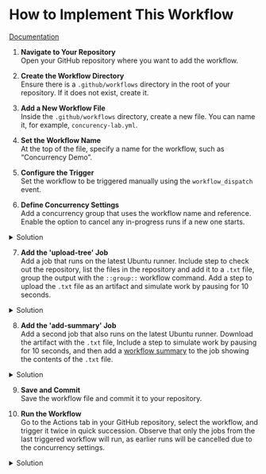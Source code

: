 # How to Implement This Workflow

[Documentation](https://docs.github.com/en/actions/writing-workflows/choosing-what-your-workflow-does/control-the-concurrency-of-workflows-and-jobs)

1. **Navigate to Your Repository**  
   Open your GitHub repository where you want to add the workflow.

2. **Create the Workflow Directory**  
   Ensure there is a `.github/workflows` directory in the root of your repository. If it does not exist, create it.

3. **Add a New Workflow File**  
   Inside the `.github/workflows` directory, create a new file. You can name it, for example, `concurency-lab.yml`.

4. **Set the Workflow Name**  
   At the top of the file, specify a name for the workflow, such as “Concurrency Demo”.

5. **Configure the Trigger**  
   Set the workflow to be triggered manually using the `workflow_dispatch` event.

6. **Define Concurrency Settings**  
   Add a concurrency group that uses the workflow name and reference. Enable the option to cancel any in-progress runs if a new one starts.

<details>
  <summary>Solution</summary>

```YAML
concurrency:
  group: ${{ github.workflow }}-${{ github.ref }}
  cancel-in-progress: true 
```

</details>

7. **Add the 'upload-tree' Job**  
   Add a job that runs on the latest Ubuntu runner. Include step to check out the repository, list the files in the repository and add it to a `.txt` file, group the output with the `::group::` workflow command. Add a step to upload the `.txt` file as an artifact and simulate work by pausing for 10 seconds.

<details>
  <summary>Solution</summary> 

```YAML
    - name: List files in the repository
      run: |
        echo "::group::The repository ${{ github.repository }} contains the following files"
        tree > tree.txt
        cat tree.txt
        echo "::endgroup::"

    - name: Upload tree output
      uses: actions/upload-artifact@v4
      with:
        name: tree-output
        path: tree.txt
```

</details>

8. **Add the 'add-summary' Job**  
   Add a second job that also runs on the latest Ubuntu runner. Download the artifact with the `.txt` file, Include a step to simulate work by pausing for 10 seconds, and then add a [workflow summary](https://github.blog/news-insights/product-news/supercharging-github-actions-with-job-summaries/) to the job showing the contents of the `.txt` file.

<details>
    <summary>Solution</summary>
    
```YAML
      - name: Download tree output
        uses: actions/download-artifact@v4
        with:
          name: tree-output

      - name: Add job summary with tree output
        run: |
          echo "### Job completed! :rocket:" >> $GITHUB_STEP_SUMMARY
          echo '### Project Directory Tree' >> $GITHUB_STEP_SUMMARY
          echo '```' >> $GITHUB_STEP_SUMMARY
          cat tree.txt >> $GITHUB_STEP_SUMMARY
          echo '```' >> $GITHUB_STEP_SUMMARY
```

</details>

9. **Save and Commit**  
   Save the workflow file and commit it to your repository.

10. **Run the Workflow**  
    Go to the Actions tab in your GitHub repository, select the workflow, and trigger it twice in quick succession. Observe that only the jobs from the last triggered workflow will run, as earlier runs will be cancelled due to the concurrency settings.

<details>
  <summary>Solution</summary>

```YAML
name: Concurrency Demo

on:
    workflow_dispatch:

concurrency:
  group: ${{ github.workflow }}-${{ github.ref }}
  cancel-in-progress: true

jobs:
  upload-tree:
    runs-on: ubuntu-latest
    steps:
      - name: Checkout 
        uses: actions/checkout@v4

      - name: List files in the repository
        run: |
          echo "::group::The repository ${{ github.repository }} contains the following files"
          tree > tree.txt
          cat tree.txt
          echo "::endgroup::"

      - name: Upload tree output
        uses: actions/upload-artifact@v4
        with:
          name: tree-output
          path: tree.txt

      - name: Simulate work
        run: sleep 10  

  add-summary:
    runs-on: ubuntu-latest
    needs: upload-tree
    steps:
      - name: Download tree output
        uses: actions/download-artifact@v4
        with:
          name: tree-output

      - name: Simulate work
        run: sleep 10

      - name: Add job summary with tree output
        run: |
          echo "### Job completed! :rocket:" >> $GITHUB_STEP_SUMMARY
          echo '### Project Directory Tree' >> $GITHUB_STEP_SUMMARY
          echo '```' >> $GITHUB_STEP_SUMMARY
          cat tree.txt >> $GITHUB_STEP_SUMMARY
          echo '```' >> $GITHUB_STEP_SUMMARY
```

</details>

